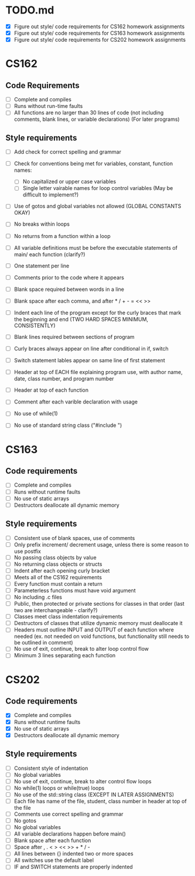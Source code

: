 # TODO.md
- [x] Figure out style/ code requirements for CS162 homework assignments
- [x] Figure out style/ code requirements for CS163 homework assignments
- [x] Figure out style/ code requirements for CS202 homework assignments

# CS162
## Code Requirements
- [ ] Complete and compiles
- [ ] Runs without run-time faults
- [ ] All functions are no larger than 30 lines of code (not including comments, blank lines, or variable declarations) (For later programs)

## Style requirements
- [ ] Add check for correct spelling and grammar
- [ ] Check for conventions being met for variables, constant, function names:
	- [ ] No capitalized or upper case variables
	- [ ] Single letter vairable names for loop control variables (May be difficult to implement?)
- [ ] Use of gotos and global variables not allowed (GLOBAL CONSTANTS OKAY)
- [ ] No breaks within loops
- [ ] No returns from a function within a loop
- [ ] All variable definitions must be before the executable statements of main/ each function (clarify?)
- [ ] One statement per line
- [ ] Comments prior to the code where it appears
- [ ] Blank space required between words in a line
- [ ] Blank space after each comma, and after * / + - = << >>
- [ ] Indent each line of the program except for the curly braces that mark the beginning and end (TWO HARD SPACES MINIMUM, CONSISTENTLY)

- [ ] Blank lines required between sections of program
- [ ] Curly braces always appear on line after conditional in if, switch
- [ ] Switch statement lables appear on same line of first statement
- [ ] Header at top of EACH file explaining program use, with author name, date, class number, and program number
- [ ] Header at top of each function
- [ ] Comment after each varible declaration with usage
- [ ] No use of while(1)
- [ ] No use of standard string class ("#include <string>")

# CS163
## Code requirements
- [ ] Complete and compiles
- [ ] Runs without runtime faults
- [ ] No use of static arrays
- [ ] Destructors deallocate all dynamic memory

## Style requirements
- [ ] Consistent use of blank spaces, use of comments
- [ ] Only prefix increment/ decrement usage, unless there is some reason to use postfix
- [ ] No passing class objects by value
- [ ] No returning class objects or structs
- [ ] Indent after each opening curly bracket
- [ ] Meets all of the CS162 requirements
- [ ] Every function must contain a return
- [ ] Parameterless functions must have void argument
- [ ] No including .c files
- [ ] Public, then protected or private sections for classes in that order (last two are interchangeable - clarify?)
- [ ] Classes meet class indentation requirements
- [ ] Destructors of classes that utilize dynamic memory must deallocate it
- [ ] Headers must outline INPUT and OUTPUT of each function where needed (ex. not needed on void functions, but functionality still needs to be outlined in comment)
- [ ] No use of exit, continue, break to alter loop control flow
- [ ] Minimum 3 lines separating each function

# CS202
## Code requirements
- [x] Complete and compiles
- [x] Runs without runtime faults
- [x] No use of static arrays
- [x] Destructors deallocate all dynamic memory

## Style requirements
- [ ] Consistent style of indentation
- [ ] No global variables
- [ ] No use of exit, continue, break to alter control flow loops
- [ ] No while(1) loops or while(true) loops
- [ ] No use of the std::string class (EXCEPT IN LATER ASSIGNMENTS)
- [ ] Each file has name of the file, student, class number in header at top of the file
- [ ] Comments use correct spelling and grammar
- [ ] No gotos
- [ ] No global variables
- [ ] All variable declarations happen before main()
- [ ] Blank space after each function
- [ ] Space after , . < > << >> + * / -
- [ ] All lines between {} indented two or more spaces
- [ ] All switches use the default label
- [ ] IF and SWITCH statements are properly indented
